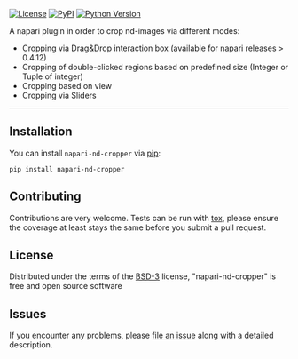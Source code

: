 
[![License](https://img.shields.io/pypi/l/napari-medical-image-formats.svg?color=green)](https://github.com/MBPhys/napari-nd-cropper/raw/master/LICENSE)
[![PyPI](https://img.shields.io/pypi/v/napari-nd-cropper.svg?color=green)](https://pypi.org/project/napari-nd-cropper)
[![Python Version](https://img.shields.io/pypi/pyversions/napari-nd-cropper.svg?color=green)](https://python.org)


A napari plugin in order to crop nd-images via different modes:

- Cropping via Drag&Drop interaction box (available for napari releases > 0.4.12)
- Cropping of double-clicked regions based on predefined size (Integer or Tuple of integer) 
- Cropping based on view 
- Cropping via Sliders 


----------------------------------

## Installation

You can install `napari-nd-cropper` via [pip]:

    pip install napari-nd-cropper

## Contributing

Contributions are very welcome. Tests can be run with [tox], please ensure
the coverage at least stays the same before you submit a pull request.

## License

Distributed under the terms of the [BSD-3] license,
"napari-nd-cropper" is free and open source software

## Issues

If you encounter any problems, please [file an issue] along with a detailed description.

[napari]: https://github.com/napari/napari
[Cookiecutter]: https://github.com/audreyr/cookiecutter
[@napari]: https://github.com/napari
[MIT]: http://opensource.org/licenses/MIT
[BSD-3]: http://opensource.org/licenses/BSD-3-Clause
[GNU GPL v3.0]: http://www.gnu.org/licenses/gpl-3.0.txt
[GNU LGPL v3.0]: http://www.gnu.org/licenses/lgpl-3.0.txt
[Apache Software License 2.0]: http://www.apache.org/licenses/LICENSE-2.0
[Mozilla Public License 2.0]: https://www.mozilla.org/media/MPL/2.0/index.txt
[cookiecutter-napari-plugin]: https://github.com/napari/cookiecutter-napari-plugin
[file an issue]: https://github.com/MBPhys/napari-nd-cropper/issues
[napari]: https://github.com/napari/napari
[tox]: https://tox.readthedocs.io/en/latest/
[pip]: https://pypi.org/project/pip/
[PyPI]: https://pypi.org/


